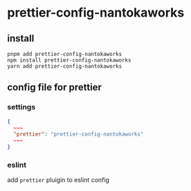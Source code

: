 # prettier-config-nantokaworks

## install

```shell
pnpm add prettier-config-nantokaworks
npm install prettier-config-nantokaworks
yarn add prettier-config-nantokaworks
```

## config file for prettier

### settings

```json:package.json
{
  ~~~
  "prettier": "prettier-config-nantokaworks"
  ~~~
}
```

### eslint

add `prettier` pluigin to eslint config
